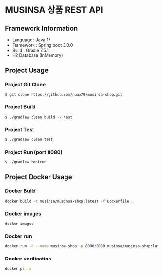 # MUSINSA 상품 REST API 

## Framework Information
* Language : Java 17
* Framework : Spring boot 3.0.0
* Build : Gradle 7.5.1
* H2 Database (InMemory)

## Project Usage

### Project Git Clone
```bash
$ git clone https://github.com/nuax79/musinsa-shop.git
```

### Project Build
```bash
$ ./gradlew clean build -x test
```

### Project Test
```bash
$ ./gradlew clean test
```

### Project Run (port 8080)
```bash
$ ./gradlew bootrun
```

## Project Docker Usage

### Docker Build
```bash
docker build -t musinsa/musinsa-shop:latest -f Dockerfile .
```

### Docker images
```bash
docker images
```

### Docker run
```bash
docker run -d --name musinsa-shop -p 8080:8080 musinsa/musinsa-shop:latest 
```

### Docker verification
```bash
docker ps -a
```
